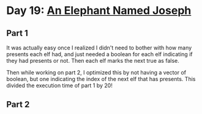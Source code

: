 # Day 19: [An Elephant Named Joseph](https://adventofcode.com/2016/day/19)

## Part 1

It was actually easy once I realized I didn't need to bother with how many presents each elf had, and just needed a boolean for each elf indicating if they had presents or not. Then each elf marks the next true as false.

Then while working on part 2, I optimized this by not having a vector of boolean, but one indicating the index of the next elf that has presents. This divided the execution time of part 1 by 20!

## Part 2

